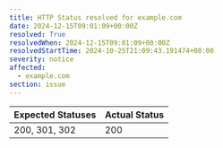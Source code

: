 ```yaml
---
title: HTTP Status resolved for example.com
date: 2024-12-15T09:01:09+00:00Z
resolved: True
resolvedWhen: 2024-12-15T09:01:09+00:00Z
resolvedStartTime: 2024-10-25T21:09:43.191474+00:00
severity: notice
affected:
  - example.com
section: issue
---
```


| Expected Statuses | Actual Status  |
|-------------------|----------------|
| 200, 301, 302 | 200 |
